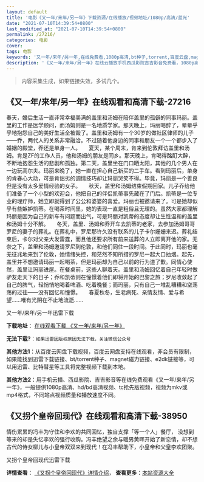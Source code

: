 ```yaml
---
layout: default
title: '电影《又一年/来年/另一年》下载资源/在线播放/视频地址/1080p/高清/蓝光'
date: "2021-07-10T14:39:54+0800"
last_modified_at: "2021-07-10T14:39:54+0800"
permalink: /27216/
categories: 电影
cover:
tags: 电影
keywords: '又一年/来年/另一年,在线免费看,1080p高清,bt种子,torrent,百度云盘,magnet,磁力链,迅雷下载资源'
description: '《又一年/来年/另一年》在线云播放手机西瓜影院吉吉影音免费看，1080p高清bd/hd未删减完整版和tc抢先枪版，mkv/mp4格式，附带bt/torrent种子、magnet/磁力链、百度云盘、网盘资源迅雷下载链接'
---
```


>内容采集生成，如果链接失效，多试几个。


## 《又一年/来年/另一年》在线观看和高清下载-27216

春天，婚后生活一直非常幸福美满的盖里和汤姆在陪伴盖里的孤僻的同事玛丽。盖里的工作是医学顾问，而汤姆则是一名地质学家。那天晚上，玛丽喝醉了，晕晕乎乎地抱怨自己的美好生活全被毁了。盖里和汤姆有一个30岁的做社区律师的儿子——乔，两代人的关系非常融洽。不过随着他身边的同事和朋友一个一个都步入了婚姻的殿堂，乔还是单身一人。</div>　　夏天，某个周末，肯来到伦敦拜访盖里和汤姆。肯是ZF的工作人员，他和汤姆的朋友是同乡。那天晚上，肯喝得酩酊大醉，不断地抱怨生活的悲剧和孤独。第二天，盖里坐在门口晒太阳，其他的几个男人在一边玩高尔夫。玛丽来晚了，她一直在担心自己新买的二手车。看到玛丽后，单身的肯春心大动，可是肯拙劣的调情技巧却让玛丽哭笑不得。毕竟，玛丽是一个善良但是没有太多爱情经验的女子。</div>　　秋天，盖里和汤姆结束假期回家。儿子乔给他们准备了一个小型的欢迎会，他把自己的伴侣凯蒂事先藏在了门后。凯蒂是一位专业的理疗师，她立即就得到了公公和婆婆的喜爱。玛丽也被邀请来了。可是她却似乎有些嫉妒凯蒂。在喝茶时间里，她的表现一直是粗俗且无理的。虽然大家都理解玛丽是因为自己的新车有问题而出气，可是玛丽对凯蒂的态度却让生性温和的盖里和汤姆十分不解。</div>　　冬天，盖里、汤姆和乔开车去凯蒂的老家，去参加汤姆哥哥罗尼的妻子的葬礼。在葬礼中，罗尼那许久没有联系的儿子卡尔姗姗来迟。葬礼结束后，卡尔对父亲大发雷霆，而且他还要求所有前来送葬的人立即离开他的家。无奈之下，盖里和汤姆邀请罗尼到伦敦，和他们同住一段时间。于此同时，玛丽也毫无征兆地来到了伦敦，她情绪失控，和茫然不知所措的罗尼一起大口抽烟。起先，盖里并不想邀请玛丽一起喝茶，但是玛丽却为自己以前的行为道了歉。同情心使然，盖里让玛丽进屋。在餐桌前，这些人聊着天。盖里和汤姆回忆着自己年轻时做驴友走天下的日子；乔和凯蒂则在憧憬着他们即将开始的巴黎之旅；罗尼收敛起了自己的脾气，轻悄悄地喝着啤酒、吃着晚餐；而玛丽，只有自己一堆乱糟糟和空荡荡的过往——没有回忆和憧憬。</div>　　春夏秋冬，生老病死、亲情友情、爱与希望&hellip;…唯有光阴在不止地流逝&hellip;…


又一年/来年/另一年迅雷下载

**下载地址**： [在线观看下载 《又一年/来年/另一年》](https://www.993dy.com//vod-detail-id-21129.html) 


**无法下载?**：`如果迅雷因版权原因无法下载，关注微信公众号 `

**其他方法1**：从百度云网盘下载视频，百度云网盘支持在线观看，非会员有限制，如果能找到迅雷下载链接、bt/torrent种子、magnet磁力链接、e2dk链接等，可以用迅雷、比特彗星等工具将完整视频下载到本地。

**其他方法2**：用手机云播、西瓜影院、吉吉影音等在线免费观看《又一年/来年/另一年》，一般提供1080p高清、hd/bd高清视频、tc抢先版视频，视频为mkv或mp4格式，不同站点视频质量和播放速度不同。


## 《又拐个皇帝回现代》在线观看和高清下载-38950

情伤累累的冯丰为守住和李欢的共同回忆，独自支撑「等一个人」餐厅， 没想到等来的却是失忆李欢的强行收购。冯丰绝望之余与暖男黄晖开始了新恋情，却不想古代的侍女柳儿与小皇帝双双来到现代！在冯丰帮助下，小皇帝和父皇李欢团聚。


又拐个皇帝回现代迅雷下载

**详情查看**： [《又拐个皇帝回现代》详情介绍](/movie/38950/)， **查看更多**：[本站资源大全](/movie/t/all/)

